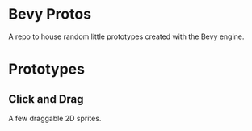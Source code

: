 # Bevy Protos

A repo to house random little prototypes created with the Bevy engine.

# Prototypes

## Click and Drag

A few draggable 2D sprites.
